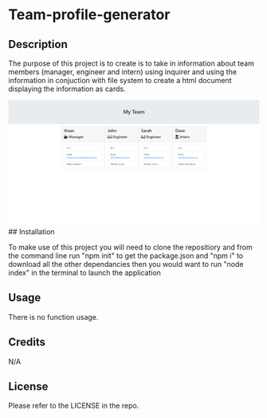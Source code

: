 # Team-profile-generator

## Description

The purpose of this project is to create is to take in information about team members (manager, engineer and intern) using inquirer and using the information in conjuction with file system to create a html document displaying the information as cards.

<img src="assets\FireShot Capture 010 - My Team - 127.0.0.1.png">
## Installation

To make use of this project you will need to clone the repositiory and from the command line run "npm init" to get the package.json and "npm i" to download all the other dependancies then you would want to run "node index" in the terminal to launch the application

## Usage

There is no function usage.

## Credits

N/A

## License

Please refer to the LICENSE in the repo.
